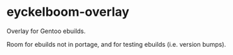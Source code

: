 # eyckelboom-overlay
Overlay for Gentoo ebuilds.

Room for ebuilds not in portage, and for testing ebuilds (i.e. version bumps).

